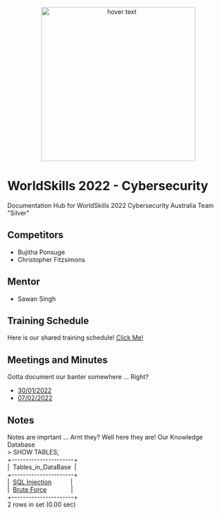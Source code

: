 <p align="center">
  <img src="https://www.worldskills.org.au/wp-content/uploads/2021/04/Cyber-1.png" width="350" title="hover text">
</p>

# WorldSkills 2022 - Cybersecurity
Documentation Hub for WorldSkills 2022 Cybersecurity Australia Team "Silver"

## Competitors
- Bujitha Ponsuge
- Christopher Fitzsimons
## Mentor
- Sawan Singh

## Training Schedule
Here is our shared training schedule!
[Click Me!](https://github.com/ChristopherFitzsimons/WorldSkills2022Cybersecurity/tree/main/Training)

## Meetings and Minutes
Gotta document our banter somewhere ... Right?
- [30/01/2022](https://github.com/ChristopherFitzsimons/WorldSkills2022Cybersecurity/tree/main/Meetings/22-01-30.md)
- [07/02/2022](https://github.com/ChristopherFitzsimons/WorldSkills2022Cybersecurity/tree/main/Meetings/22-02-07.md)

## Notes
Notes are imprtant ... Arnt they? Well here they are! Our Knowledge Database  
\> SHOW TABLES;  
+----------------------+  
|&nbsp; Tables_in_DataBase&nbsp; |  
+----------------------+  
|&nbsp; [SQL Injection](https://github.com/ChristopherFitzsimons/WorldSkills2022Cybersecurity/blob/main/Notes/SQL%20Injection.md)&nbsp; &nbsp; &nbsp; &nbsp; &nbsp; &nbsp;|  
|&nbsp; [Brute Force](https://pages.github.com/)&nbsp; &nbsp; &nbsp; &nbsp; &nbsp; &nbsp; &nbsp; |  
+----------------------+  
2 rows in set (0.00 sec)  
